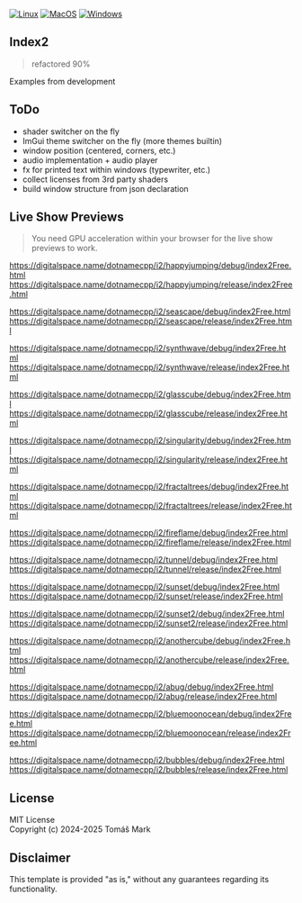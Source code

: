 [![Linux](https://github.com/tomasmark79/index2Free/actions/workflows/linux.yml/badge.svg)](https://github.com/tomasmark79/index2Free/actions/workflows/linux.yml)
[![MacOS](https://github.com/tomasmark79/index2Free/actions/workflows/macos.yml/badge.svg)](https://github.com/tomasmark79/index2Free/actions/workflows/macos.yml)
[![Windows](https://github.com/tomasmark79/index2Free/actions/workflows/windows.yml/badge.svg)](https://github.com/tomasmark79/index2Free/actions/workflows/windows.yml)

## Index2

>refactored 90%

Examples from development 

## ToDo
- shader switcher on the fly
- ImGui theme switcher on the fly (more themes builtin)
- window position (centered, corners, etc.)
- audio implementation + audio player
- fx for printed text within windows (typewriter, etc.)
- collect licenses from 3rd party shaders
- build window structure from json declaration

## Live Show Previews   

>You need GPU acceleration within your browser for the live show previews to work.

https://digitalspace.name/dotnamecpp/i2/happyjumping/debug/index2Free.html
https://digitalspace.name/dotnamecpp/i2/happyjumping/release/index2Free.html

https://digitalspace.name/dotnamecpp/i2/seascape/debug/index2Free.html
https://digitalspace.name/dotnamecpp/i2/seascape/release/index2Free.html

https://digitalspace.name/dotnamecpp/i2/synthwave/debug/index2Free.html
https://digitalspace.name/dotnamecpp/i2/synthwave/release/index2Free.html

https://digitalspace.name/dotnamecpp/i2/glasscube/debug/index2Free.html
https://digitalspace.name/dotnamecpp/i2/glasscube/release/index2Free.html

https://digitalspace.name/dotnamecpp/i2/singularity/debug/index2Free.html
https://digitalspace.name/dotnamecpp/i2/singularity/release/index2Free.html

https://digitalspace.name/dotnamecpp/i2/fractaltrees/debug/index2Free.html
https://digitalspace.name/dotnamecpp/i2/fractaltrees/release/index2Free.html

https://digitalspace.name/dotnamecpp/i2/fireflame/debug/index2Free.html
https://digitalspace.name/dotnamecpp/i2/fireflame/release/index2Free.html

https://digitalspace.name/dotnamecpp/i2/tunnel/debug/index2Free.html
https://digitalspace.name/dotnamecpp/i2/tunnel/release/index2Free.html

https://digitalspace.name/dotnamecpp/i2/sunset/debug/index2Free.html
https://digitalspace.name/dotnamecpp/i2/sunset/release/index2Free.html

https://digitalspace.name/dotnamecpp/i2/sunset2/debug/index2Free.html
https://digitalspace.name/dotnamecpp/i2/sunset2/release/index2Free.html

https://digitalspace.name/dotnamecpp/i2/anothercube/debug/index2Free.html
https://digitalspace.name/dotnamecpp/i2/anothercube/release/index2Free.html

https://digitalspace.name/dotnamecpp/i2/abug/debug/index2Free.html
https://digitalspace.name/dotnamecpp/i2/abug/release/index2Free.html

https://digitalspace.name/dotnamecpp/i2/bluemoonocean/debug/index2Free.html
https://digitalspace.name/dotnamecpp/i2/bluemoonocean/release/index2Free.html

https://digitalspace.name/dotnamecpp/i2/bubbles/debug/index2Free.html
https://digitalspace.name/dotnamecpp/i2/bubbles/release/index2Free.html


## License

MIT License  
Copyright (c) 2024-2025 Tomáš Mark

## Disclaimer

This template is provided "as is," without any guarantees regarding its functionality.
